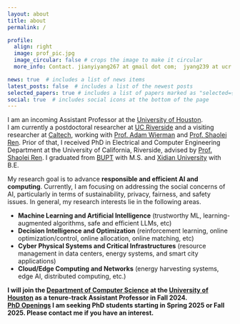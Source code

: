 ```yaml
---
layout: about
title: about
permalink: /

profile:
  align: right
  image: prof_pic.jpg
  image_circular: false # crops the image to make it circular
  more_info: Contact. jianyiyang267 at gmail dot com;  jyang239 at ucr dot edu

news: true  # includes a list of news items
latest_posts: false  # includes a list of the newest posts
selected_papers: true # includes a list of papers marked as "selected={true}"
social: true  # includes social icons at the bottom of the page
---
```


I am an incoming Assistant Professor at the [University of Houston](https://www.uh.edu).\
I am currently a postdoctoral researcher at [UC Riverside](https://www.ucr.edu) and a visiting researcher at [Caltech](https://www.caltech.edu), working with [Prof. Adam Wierman](https://adamwierman.com) and [Prof. Shaolei Ren](https://shaoleiren.github.io). 
Prior of that, I received PhD in Electrical and Computer Engineering Department at the University of California, Riverside, advised by [Prof. Shaolei Ren](https://shaoleiren.github.io). I graduated from [BUPT](https://en.wikipedia.org/wiki/Beijing_University_of_Posts_and_Telecommunications) with M.S. and [Xidian University](https://en.wikipedia.org/wiki/Xidian_University) with B.E. 

My research goal is to advance **responsible and efficient AI and computing**. Currently, I am focusing on addressing the social concerns of AI, particularly in terms of sustainability, privacy, fairness, and safety issues. In general, my research interests lie in the following areas.
+ **Machine Learning and Artificial Intelligence** (trustworthy ML, learning-augmented algorithms, safe and efficient LLMs, etc)
+ **Decision Intelligence and Optimization** (reinforcement learning, online optimization/control, online allocation, online matching,  etc)
+ **Cyber Physical Systems and Critical Infrastructures** (resource management in data centers, energy systems, and smart city applications)
+ **Cloud/Edge Computing and Networks** (energy harvesting systems, edge AI, distributed computing, etc.)


**I will join the [Department of Computer Science](https://www.uh.edu/nsm/computer-science/) at the [University of Houston](https://www.uh.edu) as a tenure-track Assistant Professor in Fall 2024.** \
**[PhD Openings](https://drive.google.com/file/d/146f7oQRU4xV4rH8TkLnmQu6j-sW-sHeq/view?usp=share_link) I am seeking PhD students starting in Spring 2025 or Fall 2025. Please contact me if you have an interest.**





